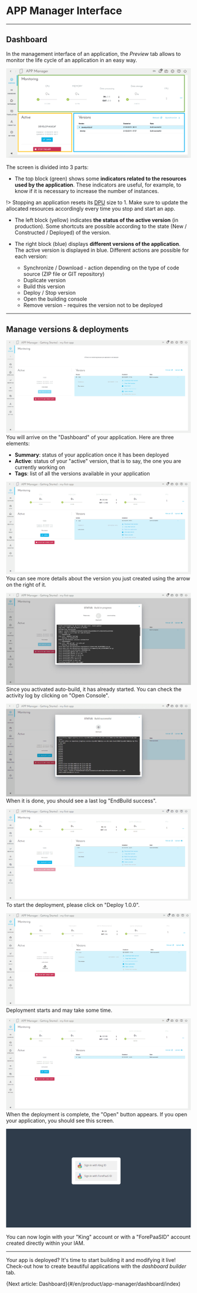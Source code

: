 # APP Manager Interface

---

## Dashboard

In the management interface of an application, the *Preview* tab allows to monitor the life cycle of an application in an easy way.

![Dashboard](picts/appmanager-dashboard.png)

The screen is divided into 3 parts:
* The top block (green) shows some **indicators related to the resources used by the application**. These indicators are useful, for example, to know if it is necessary to increase the number of instances.

!> Stopping an application resets its [DPU](/en/product/billing/resources/index) size to 1. Make sure to update the allocated resources accordingly every time you stop and start an app.

* The left block (yellow) indicates **the status of the active version** (in production). Some shortcuts are possible according to the state (New / Constructed / Deployed) of the version.

* The right block (blue) displays **different versions of the application**. The active version is displayed in blue. Different actions are possible for each version:
    * Synchronize / Download - action depending on the type of code source (ZIP file or GIT repository)
    * Duplicate version
    * Build this version
    * Deploy / Stop version
    * Open the building console
    * Remove version - requires the version not to be deployed

---

## Manage versions & deployments

![Project home](picts/app_beforebuilding.PNG)
You will arrive on the "Dashboard" of your application.
Here are three elements:
* __Summary__: status of your application once it has been deployed
* __Active__: status of your "active" version, that is to say, the one you are currently working on
* __Tags__: list of all the versions available in your application

![Project home](picts/app_built.PNG)
You can see more details about the version you just created using the arrow on the right of it.

![Project home](picts/app_consolebuilding.PNG)
Since you activated auto-build, it has already started. You can check the activity log by clicking on "Open Console".

![Project home](picts/app_console.PNG)
When it is done, you should see a last log "EndBuild success".

![Project home](picts/app_deploy.PNG)
To start the deployment, please click on "Deploy 1.0.0".

![Project home](picts/app_deploying.PNG)
Deployment starts and may take some time.

![Project home](picts/app_afterdeploying.PNG)
When the deployment is complete, the "Open" button appears. If you open your application, you should see this screen.

![Project home](picts/app_open.PNG)

You can now login with your "King" account or with a "ForePaaSID" account created directly within your IAM.

---

Your app is deployed? It's time to start building it and modifying it live! Check-out how to create beautiful applications with the *dashboard builder* tab.

{Next article: Dashboard}(#/en/product/app-manager/dashboard/index)